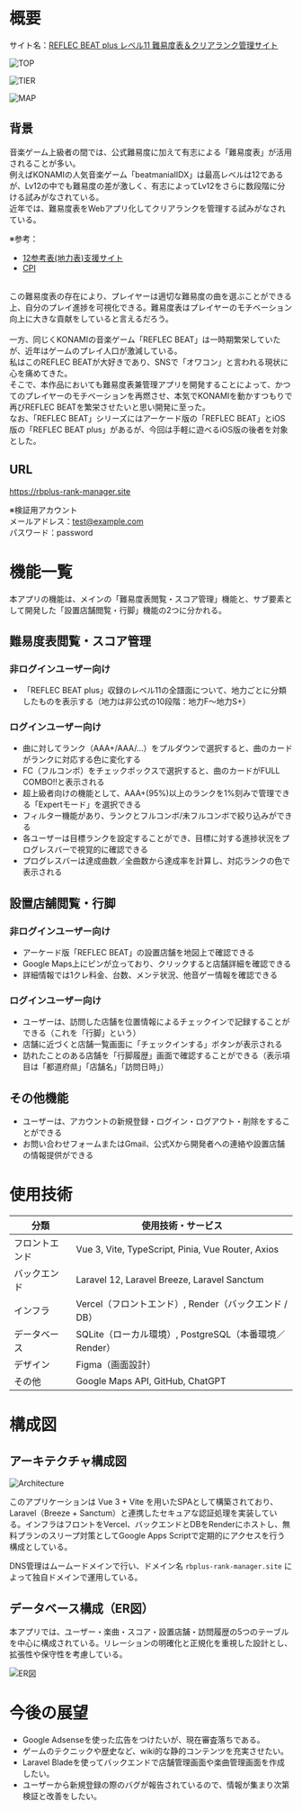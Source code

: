 # 概要
サイト名：[REFLEC BEAT plus レベル11 難易度表＆クリアランク管理サイト](https://rbplus-rank-manager.site)

![TOP](./public/top.png)

![TIER](./public/tier.png)

![MAP](./public/map.png)

## 背景
音楽ゲーム上級者の間では、公式難易度に加えて有志による「難易度表」が活用されることが多い。<br>
例えばKONAMIの人気音楽ゲーム「beatmaniaⅡDX」は最高レベルは12であるが、Lv12の中でも難易度の差が激しく、有志によってLv12をさらに数段階に分ける試みがなされている。<br>
近年では、難易度表をWebアプリ化してクリアランクを管理する試みがなされている。<br>

※参考：<br>
- [12参考表(地力表)支援サイト](https://sp12.iidx.app)
- [CPI](https://cpi.makecir.com)
<br>
この難易度表の存在により、プレイヤーは適切な難易度の曲を選ぶことができる上、自分のプレイ進捗を可視化できる。難易度表はプレイヤーのモチベーション向上に大きな貢献をしていると言えるだろう。<br>
<br>
一方、同じくKONAMIの音楽ゲーム「REFLEC BEAT」は一時期繁栄していたが、近年はゲームのプレイ人口が激減している。<br>
私はこのREFLEC BEATが大好きであり、SNSで「オワコン」と言われる現状に心を痛めてきた。<br>
そこで、本作品においても難易度表兼管理アプリを開発することによって、かつてのプレイヤーのモチベーションを再燃させ、本気でKONAMIを動かすつもりで再びREFLEC BEATを繁栄させたいと思い開発に至った。<br>
なお、「REFLEC BEAT」シリーズにはアーケード版の「REFLEC BEAT」とiOS版の「REFLEC BEAT plus」があるが、今回は手軽に遊べるiOS版の後者を対象とした。<br>

## URL
https://rbplus-rank-manager.site

※検証用アカウント<br>
メールアドレス：test@example.com<br>
パスワード：password<br>

# 機能一覧
本アプリの機能は、メインの「難易度表閲覧・スコア管理」機能と、サブ要素として開発した「設置店舗閲覧・行脚」機能の2つに分かれる。
## 難易度表閲覧・スコア管理
### 非ログインユーザー向け
- 「REFLEC BEAT plus」収録のレベル11の全譜面について、地力ごとに分類したものを表示する（地力は非公式の10段階：地力F〜地力S+）
### ログインユーザー向け
- 曲に対してランク（AAA+/AAA/...）をプルダウンで選択すると、曲のカードがランクに対応する色に変化する
- FC（フルコンボ）をチェックボックスで選択すると、曲のカードがFULL COMBO!!と表示される
- 超上級者向けの機能として、AAA+(95%)以上のランクを1%刻みで管理できる「Expertモード」を選択できる
- フィルター機能があり、ランクとフルコンボ/未フルコンボで絞り込みができる
- 各ユーザーは目標ランクを設定することができ、目標に対する進捗状況をプログレスバーで視覚的に確認できる
- プログレスバーは達成曲数／全曲数から達成率を計算し、対応ランクの色で表示される

## 設置店舗閲覧・行脚
### 非ログインユーザー向け
- アーケード版「REFLEC BEAT」の設置店舗を地図上で確認できる
- Google Maps上にピンが立っており、クリックすると店舗詳細を確認できる
- 詳細情報では1クレ料金、台数、メンテ状況、他音ゲー情報を確認できる
### ログインユーザー向け
- ユーザーは、訪問した店舗を位置情報によるチェックインで記録することができる（これを「行脚」という）
- 店舗に近づくと店舗一覧画面に「チェックインする」ボタンが表示される
- 訪れたことのある店舗を「行脚履歴」画面で確認することができる（表示項目は「都道府県」「店舗名」「訪問日時」）

## その他機能
- ユーザーは、アカウントの新規登録・ログイン・ログアウト・削除をすることができる
- お問い合わせフォームまたはGmail、公式Xから開発者への連絡や設置店舗の情報提供ができる


# 使用技術

| 分類          | 使用技術・サービス                                      |
|---------------|---------------------------------------------------------|
| フロントエンド | Vue 3, Vite, TypeScript, Pinia, Vue Router, Axios     |
| バックエンド   | Laravel 12, Laravel Breeze, Laravel Sanctum            |
| インフラ       | Vercel（フロントエンド）, Render（バックエンド / DB）           |
| データベース   | SQLite（ローカル環境）, PostgreSQL（本番環境／Render）         |
| デザイン       | Figma（画面設計）|
| その他         | Google Maps API, GitHub, ChatGPT |


# 構成図
## アーキテクチャ構成図

![Architecture](./public/Architecture.jpg)

このアプリケーションは Vue 3 + Vite を用いたSPAとして構築されており、Laravel（Breeze + Sanctum）と連携したセキュアな認証処理を実装している。インフラはフロントをVercel、バックエンドとDBをRenderにホストし、無料プランのスリープ対策としてGoogle Apps Scriptで定期的にアクセスを行う構成としている。

DNS管理はムームードメインで行い、ドメイン名 `rbplus-rank-manager.site` によって独自ドメインで運用している。

## データベース構成（ER図）

本アプリでは、ユーザー・楽曲・スコア・設置店舗・訪問履歴の5つのテーブルを中心に構成されている。リレーションの明確化と正規化を重視した設計とし、拡張性や保守性を考慮している。

![ER図](./public/er-diagram.png)


# 今後の展望
- Google Adsenseを使った広告をつけたいが、現在審査落ちである。
- ゲームのテクニックや歴史など、wiki的な静的コンテンツを充実させたい。
- Laravel Bladeを使ってバックエンドで店舗管理画面や楽曲管理画面を作成したい。
- ユーザーから新規登録の際のバグが報告されているので、情報が集まり次第検証と改善をしたい。